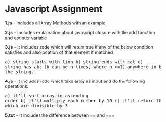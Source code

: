 # Javascript Assignment

**1.js** -  Includes all Array Methods with an example

**2.js** - Includes explaination about javascript closure with the add function and counter variable

**3.js** -  It includes code which will return true if any of the below condition satisfies and also location of that element if matched
       <pre>a) string starts with lion
            b) string ends with cat
            c) string has abc (b can be n times, where n >=1) anywhere in between the string.</pre>

**4.js** -  It includes code which take array as input and do the following operations:
       <pre>a) it'll sort array in ascending order
            b) it'll multiply each number by 10
            c) it'll return those numbers which are divisible by 3</pre>

**5.txt** - It includes the difference between == and ===


